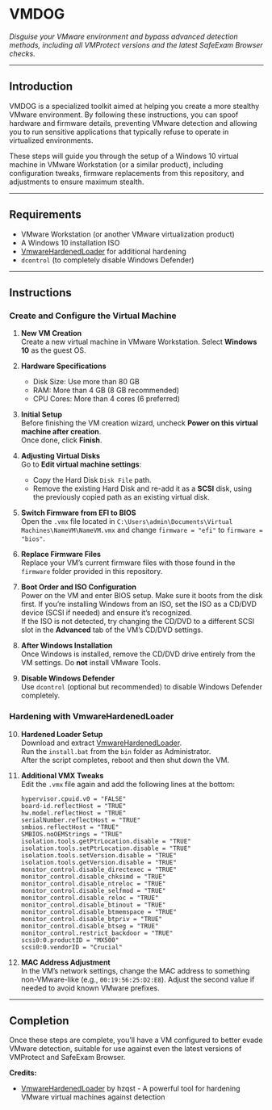 # VMDOG  
*Disguise your VMware environment and bypass advanced detection methods, including all VMProtect versions and the latest SafeExam Browser checks.*

---

## Introduction

VMDOG is a specialized toolkit aimed at helping you create a more stealthy VMware environment. By following these instructions, you can spoof hardware and firmware details, preventing VMware detection and allowing you to run sensitive applications that typically refuse to operate in virtualized environments.

These steps will guide you through the setup of a Windows 10 virtual machine in VMware Workstation (or a similar product), including configuration tweaks, firmware replacements from this repository, and adjustments to ensure maximum stealth.

---

## Requirements

- VMware Workstation (or another VMware virtualization product)  
- A Windows 10 installation ISO  
- [VmwareHardenedLoader](https://github.com/hzqst/VmwareHardenedLoader) for additional hardening  
- `dcontrol` (to completely disable Windows Defender)  

---

## Instructions

### Create and Configure the Virtual Machine

1. **New VM Creation**  
   Create a new virtual machine in VMware Workstation. Select **Windows 10** as the guest OS.  
   
2. **Hardware Specifications**  
   - Disk Size: Use more than 80 GB  
   - RAM: More than 4 GB (8 GB recommended)  
   - CPU Cores: More than 4 cores (6 preferred)

3. **Initial Setup**  
   Before finishing the VM creation wizard, uncheck **Power on this virtual machine after creation**.  
   Once done, click **Finish**.

4. **Adjusting Virtual Disks**  
   Go to **Edit virtual machine settings**:
   - Copy the Hard Disk `Disk File` path.  
   - Remove the existing Hard Disk and re-add it as a **SCSI** disk, using the previously copied path as an existing virtual disk.

5. **Switch Firmware from EFI to BIOS**  
   Open the `.vmx` file located in `C:\Users\admin\Documents\Virtual Machines\NameVM\NameVM.vmx` and change `firmware = "efi"` to `firmware = "bios"`.

6. **Replace Firmware Files**  
   Replace your VM’s current firmware files with those found in the `firmware` folder provided in this repository.

7. **Boot Order and ISO Configuration**  
   Power on the VM and enter BIOS setup. Make sure it boots from the disk first. If you’re installing Windows from an ISO, set the ISO as a CD/DVD device (SCSI if needed) and ensure it’s recognized.  
   If the ISO is not detected, try changing the CD/DVD to a different SCSI slot in the **Advanced** tab of the VM’s CD/DVD settings.

8. **After Windows Installation**  
   Once Windows is installed, remove the CD/DVD drive entirely from the VM settings. Do **not** install VMware Tools.

9. **Disable Windows Defender**  
   Use `dcontrol` (optional but recommended) to disable Windows Defender completely.

### Hardening with VmwareHardenedLoader

10. **Hardened Loader Setup**  
    Download and extract [VmwareHardenedLoader](https://github.com/hzqst/VmwareHardenedLoader).  
    Run the `install.bat` from the `bin` folder as Administrator.  
    After the script completes, reboot and then shut down the VM.

11. **Additional VMX Tweaks**  
    Edit the `.vmx` file again and add the following lines at the bottom:

    ```  
    hypervisor.cpuid.v0 = "FALSE"
    board-id.reflectHost = "TRUE"
    hw.model.reflectHost = "TRUE"
    serialNumber.reflectHost = "TRUE"
    smbios.reflectHost = "TRUE"
    SMBIOS.noOEMStrings = "TRUE"
    isolation.tools.getPtrLocation.disable = "TRUE"
    isolation.tools.setPtrLocation.disable = "TRUE"
    isolation.tools.setVersion.disable = "TRUE"
    isolation.tools.getVersion.disable = "TRUE"
    monitor_control.disable_directexec = "TRUE"
    monitor_control.disable_chksimd = "TRUE"
    monitor_control.disable_ntreloc = "TRUE"
    monitor_control.disable_selfmod = "TRUE"
    monitor_control.disable_reloc = "TRUE"
    monitor_control.disable_btinout = "TRUE"
    monitor_control.disable_btmemspace = "TRUE"
    monitor_control.disable_btpriv = "TRUE"
    monitor_control.disable_btseg = "TRUE"
    monitor_control.restrict_backdoor = "TRUE"
    scsi0:0.productID = "MX500"
    scsi0:0.vendorID = "Crucial"
    ```

12. **MAC Address Adjustment**  
    In the VM’s network settings, change the MAC address to something non-VMware-like (e.g., `00:19:56:25:D2:E8`). Adjust the second value if needed to avoid known VMware prefixes.

---

## Completion

Once these steps are complete, you’ll have a VM configured to better evade VMware detection, suitable for use against even the latest versions of VMProtect and SafeExam Browser.

**Credits:**  
- [VmwareHardenedLoader](https://github.com/hzqst/VmwareHardenedLoader) by hzqst - A powerful tool for hardening VMware virtual machines against detection
